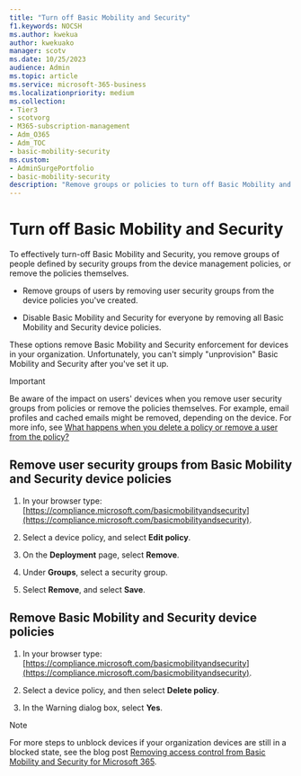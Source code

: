 ```yaml
---
title: "Turn off Basic Mobility and Security"
f1.keywords: NOCSH
ms.author: kwekua
author: kwekuako
manager: scotv
ms.date: 10/25/2023
audience: Admin
ms.topic: article
ms.service: microsoft-365-business
ms.localizationpriority: medium
ms.collection:
- Tier3
- scotvorg
- M365-subscription-management
- Adm_O365
- Adm_TOC
- basic-mobility-security
ms.custom: 
- AdminSurgePortfolio
- basic-mobility-security
description: "Remove groups or policies to turn off Basic Mobility and Security."
---
```


# Turn off Basic Mobility and Security

To effectively turn-off Basic Mobility and Security, you remove groups of people defined by security groups from the device management policies, or remove the policies themselves.

- Remove groups of users by removing user security groups from the device policies you've created.

- Disable Basic Mobility and Security for everyone by removing all Basic Mobility and Security device policies.

These options remove Basic Mobility and Security enforcement for devices in your organization. Unfortunately, you can't simply "unprovision" Basic Mobility and Security after you've set it up.

> [!IMPORTANT]
> Be aware of the impact on users' devices when you remove user security groups from policies or remove the policies themselves. For example, email profiles and cached emails might be removed, depending on the device. For more info, see [What happens when you delete a policy or remove a user from the policy?](../../admin/basic-mobility-security/create-device-security-policies.md)

## Remove user security groups from Basic Mobility and Security device policies

1. In your browser type: [https://compliance.microsoft.com/basicmobilityandsecurity](https://compliance.microsoft.com/basicmobilityandsecurity).

2. Select a device policy, and select **Edit policy**.

3. On the **Deployment** page, select **Remove**.

4. Under **Groups**, select a security group.

5. Select **Remove**, and select **Save**.

## Remove Basic Mobility and Security device policies

1. In your browser type: [https://compliance.microsoft.com/basicmobilityandsecurity](https://compliance.microsoft.com/basicmobilityandsecurity).

2. Select a device policy, and then select **Delete policy**.

3. In the Warning dialog box, select **Yes**.

> [!NOTE]
> For more steps to unblock devices if your organization devices are still in a blocked state, see the blog post [Removing access control from Basic Mobility and Security for Microsoft 365](https://techcommunity.microsoft.com/t5/intune-customer-success/removing-access-control-from-basic-mobility-and-security-for/ba-p/279934).
